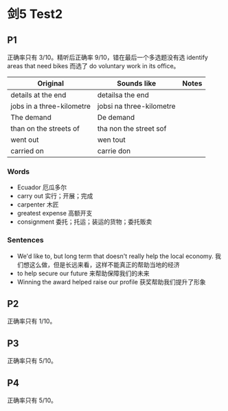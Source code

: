 # 剑5 Test2

## P1

正确率只有 3/10。精听后正确率 9/10，错在最后一个多选题没有选 identify areas that need bikes 而选了 do voluntary work in its office。

| Original                  | Sounds like              | Notes |
| ------------------------- | ------------------------ | ----- |
| details at the end        | detailsa the end         |       |
| jobs in a three-kilometre | jobsi na three-kilometre |       |
| The demand                | De demand                |       |
| than on the streets of    | tha non the street sof   |       |
| went out                  | wen tout                 |       |
| carried on                | carrie don               |       |

### Words

- Ecuador 厄瓜多尔
- carry out 实行；开展；完成
- carpenter 木匠
- greatest expense 高额开支
- consignment 委托；托运；装运的货物；委托贩卖

### Sentences

- We'd like to, but long term that doesn't really help the local economy. 我们想这么做，但是长远来看，这样不能真正的帮助当地的经济
- to help secure our future 来帮助保障我们的未来
- Winning the award helped raise our profile 获奖帮助我们提升了形象

## P2

正确率只有 1/10。

## P3

正确率只有 5/10。

## P4

正确率只有 5/10。
